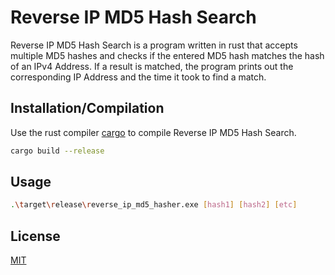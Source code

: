 # Reverse IP MD5 Hash Search

Reverse IP MD5 Hash Search is a program written in rust that accepts multiple MD5 hashes and checks if the entered MD5 hash matches the hash of an IPv4 Address. If a result is matched, the program prints out the corresponding IP Address and the time it took to find a match.

## Installation/Compilation

Use the rust compiler [cargo](https://pip.pypa.io/en/stable/) to compile Reverse IP MD5 Hash Search.

```bash
cargo build --release
```

## Usage

```bash
.\target\release\reverse_ip_md5_hasher.exe [hash1] [hash2] [etc]
```

## License

[MIT](https://choosealicense.com/licenses/mit/)
